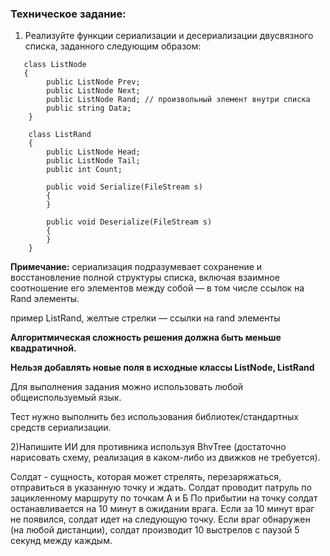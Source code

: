 ### Техническое задание: ###

1) Реализуйте функции сериализации и десериализации двусвязного списка, заданного следующим образом:
```
   class ListNode
   {
        public ListNode Prev;
        public ListNode Next;
        public ListNode Rand; // произвольный элемент внутри списка
        public string Data;
    }
    
    class ListRand
    {
        public ListNode Head;
        public ListNode Tail;
        public int Count;

        public void Serialize(FileStream s)
        {
        }

        public void Deserialize(FileStream s)
        {
        }
    }
```

   **Примечание:** сериализация подразумевает сохранение и восстановление полной структуры списка, включая взаимное соотношение его элементов между собой — в том числе    ссылок на Rand элементы. 

   пример ListRand, желтые стрелки — ссылки на rand элементы

   **Алгоритмическая сложность решения должна быть меньше квадратичной.**

   **Нельзя добавлять новые поля в исходные классы ListNode, ListRand**

   Для выполнения задания можно использовать любой общеиспользуемый язык.

   Тест нужно выполнить без использования библиотек/стандартных средств сериализации.

2)Напишите ИИ  для противника используя BhvTree (достаточно нарисовать схему, реализация в каком-либо из движков не требуется).

Солдат - сущность, которая может стрелять, перезаряжаться, отправиться в указанную точку и ждать.
Солдат проводит патруль по зацикленному маршруту по точкам А и Б
По прибытии на точку солдат останавливается на 10 минут в ожидании врага. Если за 10 минут враг не появился, солдат идет на следующую точку.
Если враг обнаружен (на любой дистанции), солдат производит 10 выстрелов с паузой 5 секунд между каждым.

